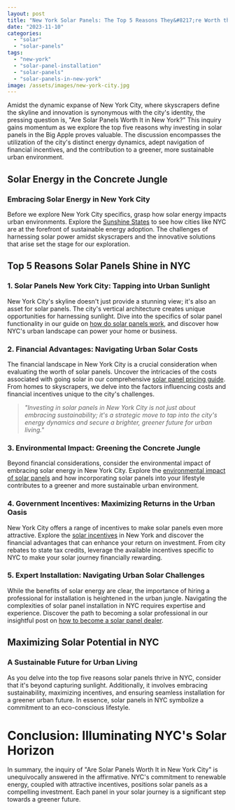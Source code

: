```yaml
---
layout: post
title: "New York Solar Panels: The Top 5 Reasons They&#8217;re Worth the Investment"
date: "2023-11-10"
categories: 
  - "solar"
  - "solar-panels"
tags: 
  - "new-york"
  - "solar-panel-installation"
  - "solar-panels"
  - "solar-panels-in-new-york"
image: /assets/images/new-york-city.jpg
---
```


Amidst the dynamic expanse of New York City, where skyscrapers define the skyline and innovation is synonymous with the city's identity, the pressing question is, "Are Solar Panels Worth It in New York?" This inquiry gains momentum as we explore the top five reasons why investing in solar panels in the Big Apple proves valuable. The discussion encompasses the utilization of the city's distinct energy dynamics, adept navigation of financial incentives, and the contribution to a greener, more sustainable urban environment.

## Solar Energy in the Concrete Jungle

### Embracing Solar Energy in New York City

Before we explore New York City specifics, grasp how solar energy impacts urban environments. Explore the [Sunshine States](/sunshine-states-exploring-the-leaders-in-solar-energy-adoption/) to see how cities like NYC are at the forefront of sustainable energy adoption. The challenges of harnessing solar power amidst skyscrapers and the innovative solutions that arise set the stage for our exploration.

## Top 5 Reasons Solar Panels Shine in NYC

### 1\. **Solar Panels New York City: Tapping into Urban Sunlight**

New York City's skyline doesn't just provide a stunning view; it's also an asset for solar panels. The city's vertical architecture creates unique opportunities for harnessing sunlight. Dive into the specifics of solar panel functionality in our guide on [how do solar panels work](/how-do-solar-panels-work/), and discover how NYC's urban landscape can power your home or business.

### 2\. **Financial Advantages: Navigating Urban Solar Costs**

The financial landscape in New York City is a crucial consideration when evaluating the worth of solar panels. Uncover the intricacies of the costs associated with going solar in our comprehensive [solar panel pricing guide](/solar-panel-pricing-guide-understanding-the-costs-of-going-solar/). From homes to skyscrapers, we delve into the factors influencing costs and financial incentives unique to the city's challenges.

> _"Investing in solar panels in New York City is not just about embracing sustainability; it's a strategic move to tap into the city's energy dynamics and secure a brighter, greener future for urban living."_

### 3\. **Environmental Impact: Greening the Concrete Jungle**

Beyond financial considerations, consider the environmental impact of embracing solar energy in New York City. Explore the [environmental impact of solar panels](/understanding-solar-panel-energy/) and how incorporating solar panels into your lifestyle contributes to a greener and more sustainable urban environment.

### 4\. **Government Incentives: Maximizing Returns in the Urban Oasis**

New York City offers a range of incentives to make solar panels even more attractive. Explore the [solar incentives](/solar-panel-incentives/) in New York and discover the financial advantages that can enhance your return on investment. From city rebates to state tax credits, leverage the available incentives specific to NYC to make your solar journey financially rewarding.

### 5\. **Expert Installation: Navigating Urban Solar Challenges**

While the benefits of solar energy are clear, the importance of hiring a professional for installation is heightened in the urban jungle. Navigating the complexities of solar panel installation in NYC requires expertise and experience. Discover the path to becoming a solar professional in our insightful post on [how to become a solar panel dealer](https://www.jnadealerprogram.com/blog/how-to-become-a-solar-panel-dealer-illuminating-the-path-to-success/).

## Maximizing Solar Potential in NYC

### A Sustainable Future for Urban Living

  
As you delve into the top five reasons solar panels thrive in NYC, consider that it's beyond capturing sunlight. Additionally, it involves embracing sustainability, maximizing incentives, and ensuring seamless installation for a greener urban future. In essence, solar panels in NYC symbolize a commitment to an eco-conscious lifestyle.

# Conclusion: Illuminating NYC's Solar Horizon

  
In summary, the inquiry of "Are Solar Panels Worth It in New York City" is unequivocally answered in the affirmative. NYC's commitment to renewable energy, coupled with attractive incentives, positions solar panels as a compelling investment. Each panel in your solar journey is a significant step towards a greener future.
